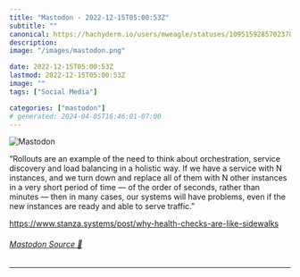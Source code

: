 ```yaml
---
title: "Mastodon - 2022-12-15T05:00:53Z"
subtitle: ""
canonical: https://hachyderm.io/users/mweagle/statuses/109515928570237880
description:
image: "/images/mastodon.png"

date: 2022-12-15T05:00:53Z
lastmod: 2022-12-15T05:00:53Z
image: ""
tags: ["Social Media"]

categories: ["mastodon"]
# generated: 2024-04-05T16:46:01-07:00
---
```

![Mastodon](/images/mastodon.png)

<p>“Rollouts are an example of the need to think about orchestration, service discovery and load balancing in a holistic way. If we have a service with N instances, and we turn down and replace all of them with N other instances in a very short period of time — of the order of seconds, rather than minutes —  then in many cases, our systems will have problems, even if the new instances are ready and able to serve traffic.”</p><p><a href="https://www.stanza.systems/post/why-health-checks-are-like-sidewalks" target="_blank" rel="nofollow noopener noreferrer" translate="no"><span class="invisible">https://www.</span><span class="ellipsis">stanza.systems/post/why-health</span><span class="invisible">-checks-are-like-sidewalks</span></a></p>


###### [Mastodon Source 🐘](https://hachyderm.io/@mweagle/109515928570237880)

___
